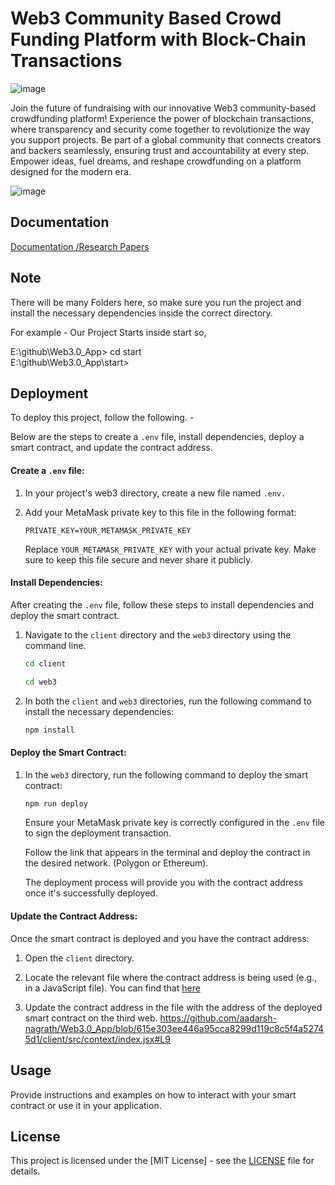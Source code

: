 
# Web3 Community Based Crowd Funding Platform with Block-Chain Transactions

![image](https://github.com/aadarsh-nagrath/Web3.0_App/assets/92307537/62998b20-4258-42f7-a030-220e7a8359e4)

Join the future of fundraising with our innovative Web3 community-based crowdfunding platform! Experience the power of blockchain transactions, where transparency and security come together to revolutionize the way you support projects. Be part of a global community that connects creators and backers seamlessly, ensuring trust and accountability at every step. Empower ideas, fuel dreams, and reshape crowdfunding on a platform designed for the modern era.

![image](https://github.com/aadarsh-nagrath/Web3.0_App/assets/92307537/74d97625-5d89-4db5-93ef-10925b557a1b)

## Documentation

[Documentation /Research Papers](https://github.com/aadarsh-nagrath/Web3.0_App/tree/main/docs)

## Note

There will be many Folders here, so make sure you run the project and install the necessary dependencies inside the correct directory.

For example -
Our Project Starts inside start so,

E:\github\Web3.0_App> cd start  
E:\github\Web3.0_App\start>


## Deployment

To deploy this project, follow the following. -

Below are the steps to create a `.env` file, install dependencies, deploy a smart contract, and update the contract address.

#### Create a `.env` file:

1. In your project's web3 directory, create a new file named `.env.`

2. Add your MetaMask private key to this file in the following format:

   ```
   PRIVATE_KEY=YOUR_METAMASK_PRIVATE_KEY
   ```

   Replace `YOUR_METAMASK_PRIVATE_KEY` with your actual private key. Make sure to keep this file secure and never share it publicly.

#### Install Dependencies:

After creating the `.env` file, follow these steps to install dependencies and deploy the smart contract.

1. Navigate to the `client` directory and the `web3` directory using the command line.

   ```bash
   cd client
   ```

   ```bash
   cd web3
   ```

2. In both the `client` and `web3` directories, run the following command to install the necessary dependencies:

   ```bash
   npm install
   ```

#### Deploy the Smart Contract:

1. In the `web3` directory, run the following command to deploy the smart contract:

   ```bash
   npm run deploy
   ```

   Ensure your MetaMask private key is correctly configured in the `.env` file to sign the deployment transaction.

   Follow the link that appears in the terminal and deploy the contract in the desired network. (Polygon or Ethereum).

   The deployment process will provide you with the contract address once it's successfully deployed.

#### Update the Contract Address:

Once the smart contract is deployed and you have the contract address:

1. Open the `client` directory.

2. Locate the relevant file where the contract address is being used (e.g., in a JavaScript file). You can find that [here](https://github.com/aadarsh-nagrath/Web3.0_App/blob/main/client/src/context/index.jsx)

3. Update the contract address in the file with the address of the deployed smart contract on the third web.
   https://github.com/aadarsh-nagrath/Web3.0_App/blob/615e303ee446a95cca8299d119c8c5f4a52745d1/client/src/context/index.jsx#L9

## Usage

Provide instructions and examples on how to interact with your smart contract or use it in your application.

## License

This project is licensed under the [MIT License] - see the [LICENSE](https://github.com/aadarsh-nagrath/Web3.0_App/blob/main/LICENSE) file for details.
